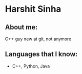 # Harshit Sinha

## About me:
C++ guy new at git, not anymore

## Languages that I know:

- C++, Python, Java
